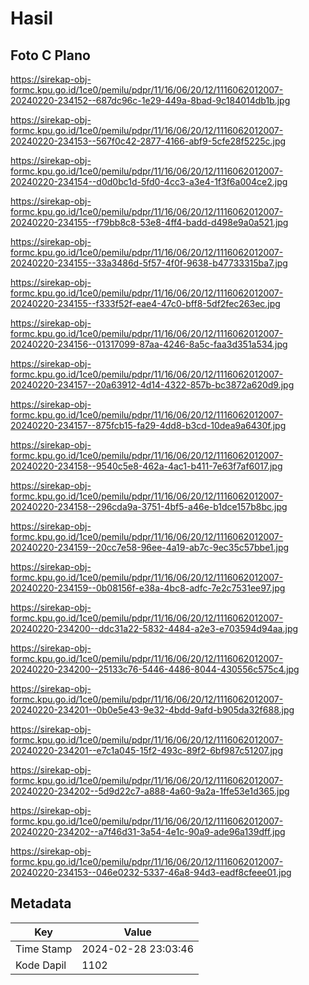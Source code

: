 # Hasil

## Foto C Plano

https://sirekap-obj-formc.kpu.go.id/1ce0/pemilu/pdpr/11/16/06/20/12/1116062012007-20240220-234152--687dc96c-1e29-449a-8bad-9c184014db1b.jpg

https://sirekap-obj-formc.kpu.go.id/1ce0/pemilu/pdpr/11/16/06/20/12/1116062012007-20240220-234153--567f0c42-2877-4166-abf9-5cfe28f5225c.jpg

https://sirekap-obj-formc.kpu.go.id/1ce0/pemilu/pdpr/11/16/06/20/12/1116062012007-20240220-234154--d0d0bc1d-5fd0-4cc3-a3e4-1f3f6a004ce2.jpg

https://sirekap-obj-formc.kpu.go.id/1ce0/pemilu/pdpr/11/16/06/20/12/1116062012007-20240220-234155--f79bb8c8-53e8-4ff4-badd-d498e9a0a521.jpg

https://sirekap-obj-formc.kpu.go.id/1ce0/pemilu/pdpr/11/16/06/20/12/1116062012007-20240220-234155--33a3486d-5f57-4f0f-9638-b47733315ba7.jpg

https://sirekap-obj-formc.kpu.go.id/1ce0/pemilu/pdpr/11/16/06/20/12/1116062012007-20240220-234155--f333f52f-eae4-47c0-bff8-5df2fec263ec.jpg

https://sirekap-obj-formc.kpu.go.id/1ce0/pemilu/pdpr/11/16/06/20/12/1116062012007-20240220-234156--01317099-87aa-4246-8a5c-faa3d351a534.jpg

https://sirekap-obj-formc.kpu.go.id/1ce0/pemilu/pdpr/11/16/06/20/12/1116062012007-20240220-234157--20a63912-4d14-4322-857b-bc3872a620d9.jpg

https://sirekap-obj-formc.kpu.go.id/1ce0/pemilu/pdpr/11/16/06/20/12/1116062012007-20240220-234157--875fcb15-fa29-4dd8-b3cd-10dea9a6430f.jpg

https://sirekap-obj-formc.kpu.go.id/1ce0/pemilu/pdpr/11/16/06/20/12/1116062012007-20240220-234158--9540c5e8-462a-4ac1-b411-7e63f7af6017.jpg

https://sirekap-obj-formc.kpu.go.id/1ce0/pemilu/pdpr/11/16/06/20/12/1116062012007-20240220-234158--296cda9a-3751-4bf5-a46e-b1dce157b8bc.jpg

https://sirekap-obj-formc.kpu.go.id/1ce0/pemilu/pdpr/11/16/06/20/12/1116062012007-20240220-234159--20cc7e58-96ee-4a19-ab7c-9ec35c57bbe1.jpg

https://sirekap-obj-formc.kpu.go.id/1ce0/pemilu/pdpr/11/16/06/20/12/1116062012007-20240220-234159--0b08156f-e38a-4bc8-adfc-7e2c7531ee97.jpg

https://sirekap-obj-formc.kpu.go.id/1ce0/pemilu/pdpr/11/16/06/20/12/1116062012007-20240220-234200--ddc31a22-5832-4484-a2e3-e703594d94aa.jpg

https://sirekap-obj-formc.kpu.go.id/1ce0/pemilu/pdpr/11/16/06/20/12/1116062012007-20240220-234200--25133c76-5446-4486-8044-430556c575c4.jpg

https://sirekap-obj-formc.kpu.go.id/1ce0/pemilu/pdpr/11/16/06/20/12/1116062012007-20240220-234201--0b0e5e43-9e32-4bdd-9afd-b905da32f688.jpg

https://sirekap-obj-formc.kpu.go.id/1ce0/pemilu/pdpr/11/16/06/20/12/1116062012007-20240220-234201--e7c1a045-15f2-493c-89f2-6bf987c51207.jpg

https://sirekap-obj-formc.kpu.go.id/1ce0/pemilu/pdpr/11/16/06/20/12/1116062012007-20240220-234202--5d9d22c7-a888-4a60-9a2a-1ffe53e1d365.jpg

https://sirekap-obj-formc.kpu.go.id/1ce0/pemilu/pdpr/11/16/06/20/12/1116062012007-20240220-234202--a7f46d31-3a54-4e1c-90a9-ade96a139dff.jpg

https://sirekap-obj-formc.kpu.go.id/1ce0/pemilu/pdpr/11/16/06/20/12/1116062012007-20240220-234153--046e0232-5337-46a8-94d3-eadf8cfeee01.jpg


## Metadata

| Key        | Value               |
| ---------- | ------------------- |
| Time Stamp | 2024-02-28 23:03:46 |
| Kode Dapil | 1102                |



